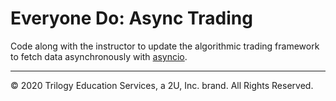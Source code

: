 # Everyone Do: Async Trading

Code along with the instructor to update the algorithmic trading framework to fetch data asynchronously with [asyncio](https://docs.python.org/3/library/asyncio.html).

---

© 2020 Trilogy Education Services, a 2U, Inc. brand. All Rights Reserved.
